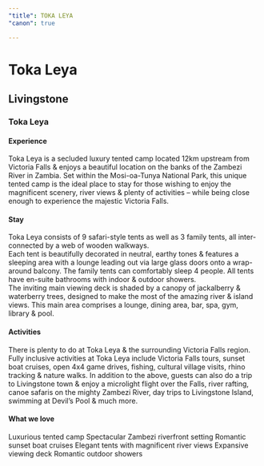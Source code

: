 ```yaml
---
"title": TOKA LEYA
"canon": true

---
```


# Toka Leya
## Livingstone
### Toka Leya

#### Experience
Toka Leya is a secluded luxury tented camp located 12km upstream from Victoria Falls &amp; enjoys a beautiful location on the banks of the Zambezi River in Zambia.
Set within the Mosi-oa-Tunya National Park, this unique tented camp is the ideal place to stay for those wishing to enjoy the magnificent scenery, river views &amp; plenty of activities – while being close enough to experience the majestic Victoria Falls.

#### Stay
Toka Leya consists of 9 safari-style tents as well as 3 family tents, all inter-connected by a web of wooden walkways.  
Each tent is beautifully decorated in neutral, earthy tones &amp; features a sleeping area with a lounge leading out via large glass doors onto a wrap-around balcony.  The family tents can comfortably sleep 4 people. 
All tents have en-suite bathrooms with indoor &amp; outdoor showers.  
The inviting main viewing deck is shaded by a canopy of jackalberry &amp; waterberry trees, designed to make the most of the amazing river &amp; island views.  This main area comprises a lounge, dining area, bar, spa, gym, library &amp; pool.

#### Activities
There is plenty to do at Toka Leya &amp; the surrounding Victoria Falls region.  
Fully inclusive activities at Toka Leya include Victoria Falls tours, sunset boat cruises, open 4x4 game drives, fishing, cultural village visits, rhino tracking &amp; nature walks.
In addition to the above, guests can also do a trip to Livingstone town &amp; enjoy a microlight flight over the Falls, river rafting, canoe safaris on the mighty Zambezi River, day trips to Livingstone Island, swimming at Devil’s Pool &amp; much more.


#### What we love
Luxurious tented camp
Spectacular Zambezi riverfront setting
Romantic sunset boat cruises
Elegant tents with magnificent river views
Expansive viewing deck
Romantic outdoor showers